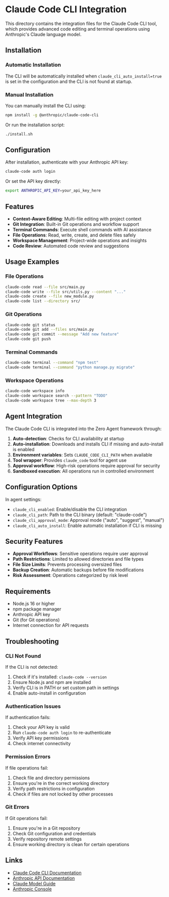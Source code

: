 # Claude Code CLI Integration

This directory contains the integration files for the Claude Code CLI tool, which provides advanced code editing and terminal operations using Anthropic's Claude language model.

## Installation

### Automatic Installation

The CLI will be automatically installed when `claude_cli_auto_install=true` is set in the configuration and the CLI is not found at startup.

### Manual Installation

You can manually install the CLI using:

```bash
npm install -g @anthropic/claude-code-cli
```

Or run the installation script:

```bash
./install.sh
```

## Configuration

After installation, authenticate with your Anthropic API key:

```bash
claude-code auth login
```

Or set the API key directly:

```bash
export ANTHROPIC_API_KEY=your_api_key_here
```

## Features

- **Context-Aware Editing**: Multi-file editing with project context
- **Git Integration**: Built-in Git operations and workflow support
- **Terminal Commands**: Execute shell commands with AI assistance
- **File Operations**: Read, write, create, and delete files safely
- **Workspace Management**: Project-wide operations and insights
- **Code Review**: Automated code review and suggestions

## Usage Examples

### File Operations

```bash
claude-code read --file src/main.py
claude-code write --file src/utils.py --content "..."
claude-code create --file new_module.py
claude-code list --directory src/
```

### Git Operations

```bash
claude-code git status
claude-code git add --files src/main.py
claude-code git commit --message "Add new feature"
claude-code git push
```

### Terminal Commands

```bash
claude-code terminal --command "npm test"
claude-code terminal --command "python manage.py migrate"
```

### Workspace Operations

```bash
claude-code workspace info
claude-code workspace search --pattern "TODO"
claude-code workspace tree --max-depth 3
```

## Agent Integration

The Claude Code CLI is integrated into the Zero Agent framework through:

1. **Auto-detection**: Checks for CLI availability at startup
2. **Auto-installation**: Downloads and installs CLI if missing and auto-install is enabled
3. **Environment variables**: Sets `CLAUDE_CODE_CLI_PATH` when available
4. **Tool wrapper**: Provides `claude_code` tool for agent use
5. **Approval workflow**: High-risk operations require approval for security
6. **Sandboxed execution**: All operations run in controlled environment

## Configuration Options

In agent settings:
- `claude_cli_enabled`: Enable/disable the CLI integration
- `claude_cli_path`: Path to the CLI binary (default: "claude-code")
- `claude_cli_approval_mode`: Approval mode ("auto", "suggest", "manual")
- `claude_cli_auto_install`: Enable automatic installation if CLI is missing

## Security Features

- **Approval Workflows**: Sensitive operations require user approval
- **Path Restrictions**: Limited to allowed directories and file types
- **File Size Limits**: Prevents processing oversized files
- **Backup Creation**: Automatic backups before file modifications
- **Risk Assessment**: Operations categorized by risk level

## Requirements

- Node.js 16 or higher
- npm package manager
- Anthropic API key
- Git (for Git operations)
- Internet connection for API requests

## Troubleshooting

### CLI Not Found

If the CLI is not detected:
1. Check if it's installed: `claude-code --version`
2. Ensure Node.js and npm are installed
3. Verify CLI is in PATH or set custom path in settings
4. Enable auto-install in configuration

### Authentication Issues

If authentication fails:
1. Check your API key is valid
2. Run `claude-code auth login` to re-authenticate
3. Verify API key permissions
4. Check internet connectivity

### Permission Errors

If file operations fail:
1. Check file and directory permissions
2. Ensure you're in the correct working directory
3. Verify path restrictions in configuration
4. Check if files are not locked by other processes

### Git Errors

If Git operations fail:
1. Ensure you're in a Git repository
2. Check Git configuration and credentials
3. Verify repository remote settings
4. Ensure working directory is clean for certain operations

## Links

- [Claude Code CLI Documentation](https://docs.anthropic.com/claude/docs/claude-code)
- [Anthropic API Documentation](https://docs.anthropic.com/claude/reference)
- [Claude Model Guide](https://docs.anthropic.com/claude/docs)
- [Anthropic Console](https://console.anthropic.com/)

